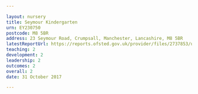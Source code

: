 ```yaml
---

layout: nursery
title: Seymour Kindergarten
urn: EY230750
postcode: M8 5BR
address: 23 Seymour Road, Crumpsall, Manchester, Lancashire, M8 5BR
latestReportUrl: https://reports.ofsted.gov.uk/provider/files/2737853/urn/EY230750.pdf
teaching: 2
development: 2
leadership: 2
outcomes: 2
overall: 2
date: 31 October 2017

---
```

